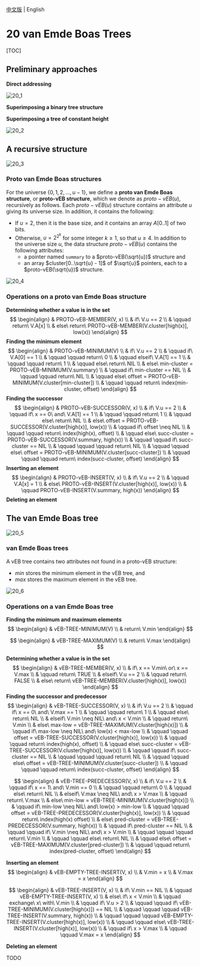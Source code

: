 [中文版](chapter20_zh.md) | English

# 20 van Emde Boas Trees

[TOC]



## Preliminary approaches

**Direct addressing**

![20_1](res/20_1.png)

**Superimposing a binary tree structure**

**Superimposing a tree of constant height**

![20_2](res/20_2.png)



## A recursive structure

![20_3](res/20_3.png)

### Proto van Emde Boas structures

For the universe $\{0, 1, 2, ..., u - 1\}$, we define a **proto van Emde Boas structure**, or **proto-vEB structure**, which we denote as $proto-vEB(u)$, recursively as follows. Each $proto-vEB(u)$ structure contains an attribute $u$ giving its universe size. In addition, it contains the following:

- If $u = 2$, then it is the base size, and it contains an array $A[0..1]$ of two bits.
- Otherwise, $u = 2^{2^k}$ for some integer $k \geq 1$, so that $u \geq 4$. In addition to the universe size $u$, the data structure $proto-vEB(u)$ contains the following attributes:
  - a pointer named `summary` to a $proto-vEB(\sqrt{u})$ structure and
  - an array $cluster[0..\sqrt{u} - 1]$ of $\sqrt{u}$ pointers, each to a $proto-vEB(\sqrt{u})$ structure.

![20_4](res/20_4.png)

### Operations on a proto van Emde Boas structure

**Determining whether a value is in the set**
$$
\begin{align}
& PROTO-vEB-MEMBER(V, x) \\
& if\ V.u == 2 \\
& \qquad return\ V.A[x] \\
& else\ return\ PROTO-vEB-MEMBER(V.cluster[high(x)], low(x))
\end{align}
$$
**Finding the minimum element**
$$
\begin{align}
& PROTO-vEB-MINIMUM(V) \\
& if\ V.u == 2 \\
& \qquad if\ V.A[0] == 1 \\
& \qquad \qquad return\ 0 \\
& \qquad elseif\ V.A[1] == 1 \\
& \qquad \qquad return\ 1 \\
& \qquad else\ return\ NIL \\
& else\ min-cluster = PROTO-vEB-MINIMUM(V.summary) \\
& \qquad if\ min-cluster == NIL \\
& \qquad \qquad return\ NIL \\
& \qquad else\ offset = PROTO-vEB-MINIMUM(V.cluster[min-cluster]) \\
& \qquad \qquad return\ index(min-cluster, offset)
\end{align}
$$
**Finding the successor**
$$
\begin{align}
& PROTO-vEB-SUCCESSOR(V, x) \\
& if\ V.u == 2 \\
& \qquad if\ x == 0\ and\ V.A[1] == 1 \\
& \qquad \qquad return\ 1 \\
& \qquad else\ return\ NIL \\
& else\ offset = PROTO-vEB-SUCCESSOR(V.cluster[high(x)], low(x)) \\
& \qquad if\ offset \neq NIL \\
& \qquad \qquad return\ index(high(x), offset) \\
& \qquad else\ succ-cluster = PROTO-vEB-SUCCESSOR(V.summary, high(x)) \\
& \qquad \qquad if\ succ-cluster == NIL \\
& \qquad \qquad \qquad return\ NIL \\
& \qquad \qquad else\ offset = PROTO-vEB-MINIMUM(V.cluster[succ-cluster]) \\
& \qquad \qquad \qquad return\ index(succ-cluster, offset)
\end{align}
$$
**Inserting an element**
$$
\begin{align}
& PROTO-vEB-INSERT(V, x) \\
& if\ V.u == 2 \\
& \qquad V.A[x] = 1 \\
& else\ PROTO-vEB-INSERT(V.cluster[high(x)], low(x)) \\
& \qquad PROTO-vEB-INSERT(V.summary, high(x))
\end{align}
$$
**Deleting an element**



## The van Emde Boas tree

![20_5](res/20_5.png)

### van Emde Boas trees

A vEB tree contains two attributes not found in a proto-vEB structure:

- $min$ stores the minimum element in the vEB tree, and
- $max$ stores the maximum element in the vEB tree.

![20_6](res/20_6.png)

### Operations on a van Emde Boas tree

**Finding the minimum and maximum elements**
$$
\begin{align}
& vEB-TREE-MINIMUM(V) \\
& return\ V.min
\end{align}
$$

$$
\begin{align}
& vEB-TREE-MAXIMUM(V) \\
& return\ V.max
\end{align}
$$

**Determining whether a value is in the set**
$$
\begin{align}
& vEB-TREE-MEMBER(V, x) \\
& if\ x == V.min\ or\ x == V.max \\
& \qquad return\ TRUE \\
& elseif\ V.u == 2 \\
& \qquad return\ FALSE \\
& else\ return\ vEB-TREE-MEMBER(V.cluster[high(x)], low(x))
\end{align}
$$
**Finding the successor and predecessor**
$$
\begin{align}
& vEB-TREE-SUCCESSOR(V, x) \\
& if\ V.u == 2 \\
& \qquad if\ x == 0\ and\ V.max == 1 \\
& \qquad \qquad return\ 1 \\
& \qquad else\ return\ NIL \\
& elseif\ V.min \neq NIL\ and\ x < V.min \\
& \qquad return\ V.min \\
& else\ max-low = vEB-TREE-MAXIMUM(V.cluster[high(x)]) \\
& \qquad if\ max-low \neq NIL\ and\ low(x) < max-low \\
& \qquad \qquad offset = vEB-TREE-SUCCESSOR(V.cluster[high(x)], low(x)) \\
& \qquad \qquad return\ index(high(x), offset) \\
& \qquad else\ succ-cluster = vEB-TREE-SUCCESSOR(V.cluster[high(x)], low(x)) \\
& \qquad \qquad if\ succ-cluster == NIL \\
& \qquad \qquad \qquad return\ NIL \\
& \qquad \qquad else\ offset = vEB-TREE-MINIMUM(V.cluster[succ-cluster]) \\
& \qquad \qquad \qquad return\ index(succ-cluster, offset)
\end{align}
$$

$$
\begin{align}
& vEB-TREE-PREDECESSOR(V, x) \\
& if\ V.u == 2 \\
& \qquad if\ x == 1\ and\ V.min == 0 \\
& \qquad \qquad return\ 0 \\
& \qquad else\ return\ NIL \\
& elseif\ V.max \neq NIL\ and\ x > V.max \\
& \qquad return\ V.max \\
& else\ min-low = vEB-TREE-MINIMUM(V.cluster[high(x)]) \\
& \qquad if\ min-low \neq NIL\ and\ low(x) > min-low \\
& \qquad \qquad offset = vEB-TREE-PREDECESSOR(V.cluster[high(x)], low(x)) \\
& \qquad return\ index(high(x) offset) \\
& else\ pred-cluster = vEB-TREE-PREDECESSOR(V.summary, high(x)) \\
& \qquad if\ pred-cluster == NIL \\
& \qquad \qquad if\ V.min \neq NIL\ and\ x > V.min \\
& \qquad \qquad \qquad return\ V.min \\
& \qquad \qquad else\ return\ NIL \\
& \qquad else\ offset = vEB-TREE-MAXIMUM(V.cluster[pred-cluster]) \\
& \qquad \qquad return\ index(pred-cluster, offset) 
\end{align}
$$

**Inserting an element**
$$
\begin{align}
& vEB-EMPTY-TREE-INSERT(V, x) \\
& V.min = x \\
& V.max = x
\end{align}
$$

$$
\begin{align}
& vEB-TREE-INSERT(V, x) \\
& if\ V.min == NIL \\
& \qquad vEB-EMPTY-TREE-INSERT(V, x) \\
& else\ if\ x < V.min \\
& \qquad exchange\ x\ with\ V.min \\
& \qquad if\ V.u > 2 \\
& \qquad \qquad if\ vEB-TREE-MINIMUM(V.cluster[high(x)]) == NIL \\
& \qquad \qquad \qquad vEB-TREE-INSERT(V.summary, high(x)) \\
& \qquad \qquad \qquad vEB-EMPTY-TREE-INSERT(V.cluster[high(x)], low(x)) \\
& \qquad \qquad else\ vEB-TREE-INSERT(V.cluster[high(x)], low(x)) \\
& \qquad if\ x > V.max \\
& \qquad \qquad V.max = x
\end{align}
$$

**Deleting an element**

TODO
